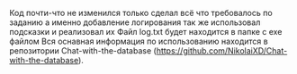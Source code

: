 Код почти-что не изменился только сделал всё что требовалось по заданию а именно добавление логирования так же использовал подсказки и реализовал их
Файл log.txt будет находится в папке с exe файлом
Вся оснавная информация по использованию находится в репозитории Chat-with-the-database (https://github.com/NikolaiXD/Chat-with-the-database).
